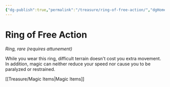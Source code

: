 ```yaml
---
{"dg-publish":true,"permalink":"/treasure/ring-of-free-action/","dgHomeLink":false,"dgPassFrontmatter":true}
---
```



# Ring of Free Action

*Ring, rare (requires attunement)*

While you wear this ring, difficult terrain doesn't cost you extra movement. In addition, magic can neither reduce your speed nor cause you to be paralyzed or restrained.


[[Treasure/Magic Items|Magic Items]]